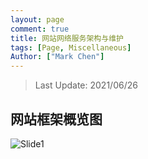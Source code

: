 ```yaml
---
layout: page
comment: true
title: 网站网络服务架构与维护
tags: [Page, Miscellaneous]
Author: ["Mark Chen"]
---
```


> Last Update: 2021/06/26

## 网站框架概览图

![Slide1](http://markdown-img-1304853431.cosgz.myqcloud.com/20210626012259.PNG)



